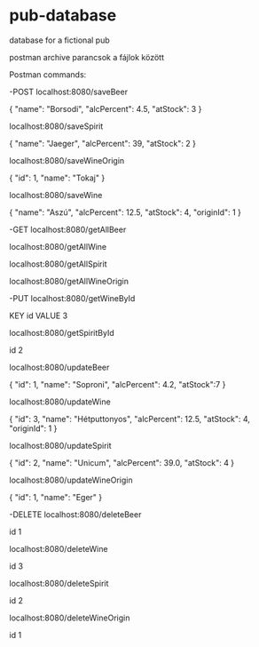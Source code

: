 # pub-database
database for a fictional pub

postman archive parancsok a fájlok között

Postman commands:

-POST
localhost:8080/saveBeer

{
    "name": "Borsodi",
    "alcPercent": 4.5,
    "atStock": 3
}

localhost:8080/saveSpirit

{
    "name": "Jaeger",
    "alcPercent": 39,
    "atStock": 2
}

localhost:8080/saveWineOrigin

{
    "id": 1,
    "name": "Tokaj"
}

localhost:8080/saveWine

{
    "name": "Aszú",
    "alcPercent": 12.5,
    "atStock": 4,
    "originId": 1
}

-GET
localhost:8080/getAllBeer

localhost:8080/getAllWine

localhost:8080/getAllSpirit

localhost:8080/getAllWineOrigin


-PUT
localhost:8080/getWineById

KEY id VALUE 3

localhost:8080/getSpiritById

id 2

localhost:8080/updateBeer

{
    "id": 1,
    "name": "Soproni",
    "alcPercent": 4.2,
    "atStock":7
}

localhost:8080/updateWine

{
    "id": 3,
    "name": "Hétputtonyos",
    "alcPercent": 12.5,
    "atStock": 4,
    "originId": 1
}

localhost:8080/updateSpirit

{
        "id": 2,
        "name": "Unicum",
        "alcPercent": 39.0,
        "atStock": 4
    }

localhost:8080/updateWineOrigin

{
    "id": 1,
    "name": "Eger"
}

-DELETE
localhost:8080/deleteBeer

id 1

localhost:8080/deleteWine

id 3

localhost:8080/deleteSpirit

id 2

localhost:8080/deleteWineOrigin

id 1
